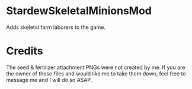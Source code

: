 # StardewSkeletalMinionsMod
Adds skeletal farm laborers to the game.

# Credits
The seed & fertilizer attachment PNGs were not created by me.
If you are the owner of these files and would like me to take them
down, feel free to message me and I will do so ASAP.
